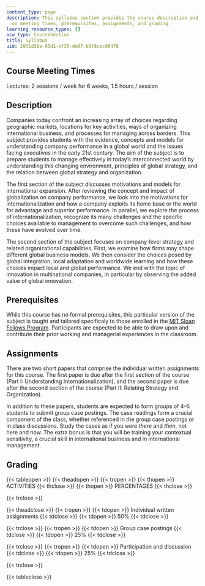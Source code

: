 ```yaml
---
content_type: page
description: This syllabus section provides the course description and information
  on meeting times, prerequisites, assignments, and grading.
learning_resource_types: []
ocw_type: CourseSection
title: Syllabus
uid: 2931d38e-93d1-bf35-de67-b3f8cbc96478
---
```


Course Meeting Times
--------------------

Lectures: 2 sessions / week for 6 weeks, 1.5 hours / session

Description
-----------

Companies today confront an increasing array of choices regarding geographic markets, locations for key activities, ways of organizing international business, and processes for managing across borders. This subject provides students with the evidence, concepts and models for understanding company performance in a global world and the issues facing executives in the early 21st century. The aim of the subject is to prepare students to manage effectively in today’s interconnected world by understanding this changing environment, principles of global strategy, and the relation between global strategy and organization.

The first section of the subject discusses motivations and models for international expansion. After reviewing the concept and impact of globalization on company performance, we look into the motivations for internationalization and how a company exploits its home base or the world for advantage and superior performance. In parallel, we explore the process of internationalization, recognize its many challenges and the specific choices available to management to overcome such challenges, and how these have evolved over time.

The second section of the subject focuses on company-level strategy and related organizational capabilities. First, we examine how firms may shape different global business models. We then consider the choices posed by global integration, local adaptation and worldwide learning and how these choices impact local and global performance. We end with the topic of innovation in multinational companies, in particular by observing the added value of global innovation.

Prerequisites
-------------

While this course has no formal prerequisites, this particular version of the subject is taught and tailored specificaly to those enrolled in the [MIT Sloan Fellows Program](http://mitsloan.mit.edu/fellows/). Participants are expected to be able to draw upon and contribute their prior working and managerial experiences in the classroom.

Assignments
-----------

There are two short papers that comprise the individual written assignments for this course. The first paper is due after the first section of the course (Part I: Understanding Internationalization), and the second paper is due after the second section of the course (Part II: Relating Strategy and Organization).

In addition to these papers, students are expected to form groups of 4–5 students to submit group case postings. The case readings form a crucial component of the class, whether referenced in the group case postings or in class discussions. Study the cases as if you were _there_ and _then_, not here and now. The extra bonus is that you will be training your contextual sensitivity, a crucial skill in international business and in international management.

Grading
-------

{{< tableopen >}}
{{< theadopen >}}
{{< tropen >}}
{{< thopen >}}
ACTIVITIES
{{< thclose >}}
{{< thopen >}}
PERCENTAGES
{{< thclose >}}

{{< trclose >}}

{{< theadclose >}}
{{< tropen >}}
{{< tdopen >}}
Individual written assignments
{{< tdclose >}}
{{< tdopen >}}
50%
{{< tdclose >}}

{{< trclose >}}
{{< tropen >}}
{{< tdopen >}}
Group case postings
{{< tdclose >}}
{{< tdopen >}}
25%
{{< tdclose >}}

{{< trclose >}}
{{< tropen >}}
{{< tdopen >}}
Participation and discussion
{{< tdclose >}}
{{< tdopen >}}
25%
{{< tdclose >}}

{{< trclose >}}

{{< tableclose >}}